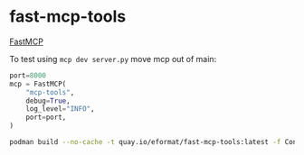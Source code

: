 # fast-mcp-tools

[FastMCP](https://github.com/modelcontextprotocol/python-sdk/blob/main/README.md)

To test using `mcp dev server.py` move mcp out of main:

```python
port=8000
mcp = FastMCP(
    "mcp-tools",
    debug=True,
    log_level="INFO",
    port=port,
)
```

```bash
podman build --no-cache -t quay.io/eformat/fast-mcp-tools:latest -f Containerfile
```
